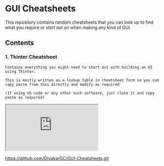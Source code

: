 # GUI Cheatsheets

This repository contains random cheatsheets that you can look up to find what you require or start out on when making any kind of GUI

## Contents

### 1. Tkinter Cheatsheet
    
    Contains everything you might need to start out with building an UI using Tkinter.

    This is mostly written as a lookup table in cheatsheet form so you can copy paste from this directly and modify as required

    (If using VS code or any other such software, just clone it and copy paste as required)

<iframe src="https://api.github.com/markdown/raw?url=https://raw.githubusercontent.com/DivakarGC/GUI-Cheatsheets/main/tkinter-cheatsheet.md"></iframe>

https://github.com/DivakarGC/GUI-Cheatsheets.git